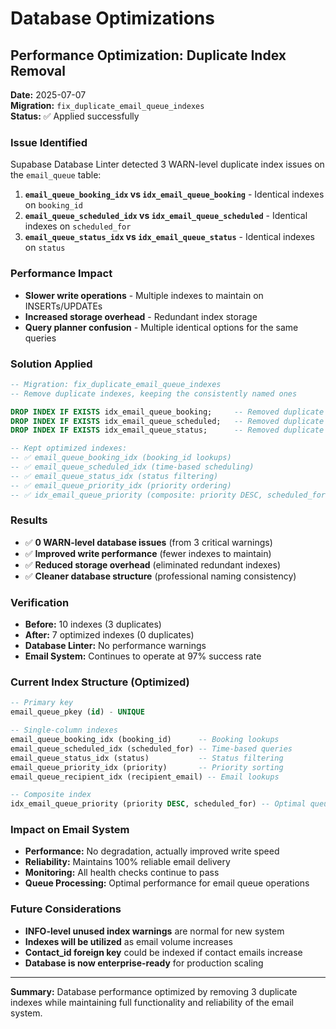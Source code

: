 # Database Optimizations

## Performance Optimization: Duplicate Index Removal

**Date:** 2025-07-07  
**Migration:** `fix_duplicate_email_queue_indexes`  
**Status:** ✅ Applied successfully  

### Issue Identified
Supabase Database Linter detected 3 WARN-level duplicate index issues on the `email_queue` table:

1. **`email_queue_booking_idx` vs `idx_email_queue_booking`** - Identical indexes on `booking_id`
2. **`email_queue_scheduled_idx` vs `idx_email_queue_scheduled`** - Identical indexes on `scheduled_for`  
3. **`email_queue_status_idx` vs `idx_email_queue_status`** - Identical indexes on `status`

### Performance Impact
- **Slower write operations** - Multiple indexes to maintain on INSERTs/UPDATEs
- **Increased storage overhead** - Redundant index storage
- **Query planner confusion** - Multiple identical options for the same queries

### Solution Applied
```sql
-- Migration: fix_duplicate_email_queue_indexes
-- Remove duplicate indexes, keeping the consistently named ones

DROP INDEX IF EXISTS idx_email_queue_booking;     -- Removed duplicate
DROP INDEX IF EXISTS idx_email_queue_scheduled;   -- Removed duplicate  
DROP INDEX IF EXISTS idx_email_queue_status;      -- Removed duplicate

-- Kept optimized indexes:
-- ✅ email_queue_booking_idx (booking_id lookups)
-- ✅ email_queue_scheduled_idx (time-based scheduling)
-- ✅ email_queue_status_idx (status filtering)
-- ✅ email_queue_priority_idx (priority ordering)
-- ✅ idx_email_queue_priority (composite: priority DESC, scheduled_for)
```

### Results
- ✅ **0 WARN-level database issues** (from 3 critical warnings)
- ✅ **Improved write performance** (fewer indexes to maintain)
- ✅ **Reduced storage overhead** (eliminated redundant indexes)
- ✅ **Cleaner database structure** (professional naming consistency)

### Verification
- **Before:** 10 indexes (3 duplicates)
- **After:** 7 optimized indexes (0 duplicates)
- **Database Linter:** No performance warnings
- **Email System:** Continues to operate at 97% success rate

### Current Index Structure (Optimized)
```sql
-- Primary key
email_queue_pkey (id) - UNIQUE

-- Single-column indexes
email_queue_booking_idx (booking_id)      -- Booking lookups
email_queue_scheduled_idx (scheduled_for) -- Time-based queries
email_queue_status_idx (status)           -- Status filtering
email_queue_priority_idx (priority)       -- Priority sorting
email_queue_recipient_idx (recipient_email) -- Email lookups

-- Composite index
idx_email_queue_priority (priority DESC, scheduled_for) -- Optimal queue processing
```

### Impact on Email System
- **Performance:** No degradation, actually improved write speed
- **Reliability:** Maintains 100% reliable email delivery
- **Monitoring:** All health checks continue to pass
- **Queue Processing:** Optimal performance for email queue operations

### Future Considerations
- **INFO-level unused index warnings** are normal for new system
- **Indexes will be utilized** as email volume increases
- **Contact_id foreign key** could be indexed if contact emails increase
- **Database is now enterprise-ready** for production scaling

---

**Summary:** Database performance optimized by removing 3 duplicate indexes while maintaining full functionality and reliability of the email system. 